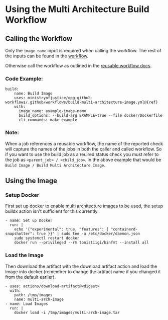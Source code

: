 # Using the Multi Architecture Build Workflow


## Calling the Workflow

Only the `image_name` input is required when calling the workflow. The rest of the inputs can be found in the [workflow](../../.github/workflows/build-multi-architecture-image.yml).

Otherwise call the workflow as outlined in the [reusable workflow docs](https://docs.github.com/en/actions/sharing-automations/reusing-workflows#calling-a-reusable-workflow).

### Code Example:

```
build:
    name: Build Image
    uses: ministryofjustice/opg-github-workflows/.github/workflows/build-multi-architecture-image.yml@{ref}
    with:
      image_name: example-image-name
      build_options: --build-arg EXAMPLE=true --file docker/Dockerfile
      cli_commands: make example
```

### Note:

When a job references a reusable workflow, the name of the reported check will capture the names of the jobs in both the caller and called workflow. So if you want to use the build job as a reuired status check you must refer to the job as `<parent_job> / <child_job>`. In the above example that would be `Build Image / Build Multi Architecture Image`.

## Using the Image

### Setup Docker

First set up docker to enable multi architecture images to be used, the setup buildx action isn't sufficient for this currently.

```
- name: Set up Docker
  run: |
    echo '{"experimental": true, "features": { "containerd-snapshotter": true }}' | sudo tee -a /etc/docker/daemon.json
    sudo systemctl restart docker
    docker run --privileged --rm tonistiigi/binfmt --install all
```

### Load the Image

Then download the artifact with the download artifact action and load the image into docker (remember to change the artifact name if you changed it from the default earlier).

```
- uses: actions/download-artifact@<digest>
  with:
    path: /tmp/images
    name: multi-arch-image
- name: Load Images
  run: |
    docker load -i /tmp/images/multi-arch-image.tar
```

